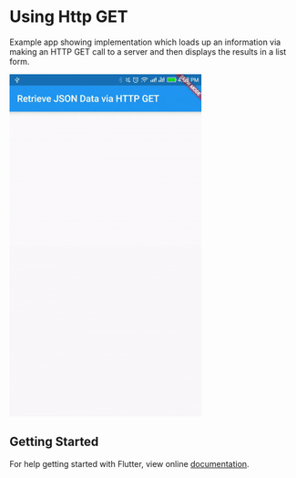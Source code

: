 # Using Http GET

Example app showing implementation which loads up an information via making an HTTP GET call to a server and then displays the results in a list form.

<img src="demo_img.gif" height="600em" />


## Getting Started

For help getting started with Flutter, view online [documentation](http://flutter.io/).